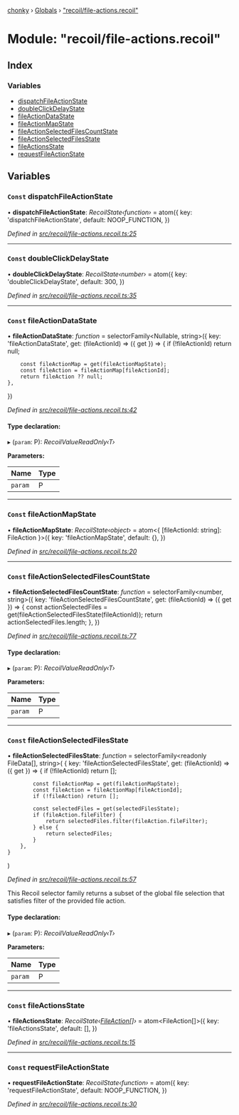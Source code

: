 [chonky](../README.md) › [Globals](../globals.md) › ["recoil/file-actions.recoil"](_recoil_file_actions_recoil_.md)

# Module: "recoil/file-actions.recoil"

## Index

### Variables

* [dispatchFileActionState](_recoil_file_actions_recoil_.md#const-dispatchfileactionstate)
* [doubleClickDelayState](_recoil_file_actions_recoil_.md#const-doubleclickdelaystate)
* [fileActionDataState](_recoil_file_actions_recoil_.md#const-fileactiondatastate)
* [fileActionMapState](_recoil_file_actions_recoil_.md#const-fileactionmapstate)
* [fileActionSelectedFilesCountState](_recoil_file_actions_recoil_.md#const-fileactionselectedfilescountstate)
* [fileActionSelectedFilesState](_recoil_file_actions_recoil_.md#const-fileactionselectedfilesstate)
* [fileActionsState](_recoil_file_actions_recoil_.md#const-fileactionsstate)
* [requestFileActionState](_recoil_file_actions_recoil_.md#const-requestfileactionstate)

## Variables

### `Const` dispatchFileActionState

• **dispatchFileActionState**: *RecoilState‹function›* = atom<InternalFileActionDispatcher>({
    key: 'dispatchFileActionState',
    default: NOOP_FUNCTION,
})

*Defined in [src/recoil/file-actions.recoil.ts:25](https://github.com/TimboKZ/Chonky/blob/b63f6c0/src/recoil/file-actions.recoil.ts#L25)*

___

### `Const` doubleClickDelayState

• **doubleClickDelayState**: *RecoilState‹number›* = atom<number>({
    key: 'doubleClickDelayState',
    default: 300,
})

*Defined in [src/recoil/file-actions.recoil.ts:35](https://github.com/TimboKZ/Chonky/blob/b63f6c0/src/recoil/file-actions.recoil.ts#L35)*

___

### `Const` fileActionDataState

• **fileActionDataState**: *function* = selectorFamily<Nullable<FileAction>, string>({
    key: 'fileActionDataState',
    get: (fileActionId) => ({ get }) => {
        if (!fileActionId) return null;

        const fileActionMap = get(fileActionMapState);
        const fileAction = fileActionMap[fileActionId];
        return fileAction ?? null;
    },
})

*Defined in [src/recoil/file-actions.recoil.ts:42](https://github.com/TimboKZ/Chonky/blob/b63f6c0/src/recoil/file-actions.recoil.ts#L42)*

#### Type declaration:

▸ (`param`: P): *RecoilValueReadOnly‹T›*

**Parameters:**

Name | Type |
------ | ------ |
`param` | P |

___

### `Const` fileActionMapState

• **fileActionMapState**: *RecoilState‹object›* = atom<{ [fileActionId: string]: FileAction }>({
    key: 'fileActionMapState',
    default: {},
})

*Defined in [src/recoil/file-actions.recoil.ts:20](https://github.com/TimboKZ/Chonky/blob/b63f6c0/src/recoil/file-actions.recoil.ts#L20)*

___

### `Const` fileActionSelectedFilesCountState

• **fileActionSelectedFilesCountState**: *function* = selectorFamily<number, string>({
    key: 'fileActionSelectedFilesCountState',
    get: (fileActionId) => ({ get }) => {
        const actionSelectedFiles = get(fileActionSelectedFilesState(fileActionId));
        return actionSelectedFiles.length;
    },
})

*Defined in [src/recoil/file-actions.recoil.ts:77](https://github.com/TimboKZ/Chonky/blob/b63f6c0/src/recoil/file-actions.recoil.ts#L77)*

#### Type declaration:

▸ (`param`: P): *RecoilValueReadOnly‹T›*

**Parameters:**

Name | Type |
------ | ------ |
`param` | P |

___

### `Const` fileActionSelectedFilesState

• **fileActionSelectedFilesState**: *function* = selectorFamily<readonly FileData[], string>(
    {
        key: 'fileActionSelectedFilesState',
        get: (fileActionId) => ({ get }) => {
            if (!fileActionId) return [];

            const fileActionMap = get(fileActionMapState);
            const fileAction = fileActionMap[fileActionId];
            if (!fileAction) return [];

            const selectedFiles = get(selectedFilesState);
            if (fileAction.fileFilter) {
                return selectedFiles.filter(fileAction.fileFilter);
            } else {
                return selectedFiles;
            }
        },
    }
)

*Defined in [src/recoil/file-actions.recoil.ts:57](https://github.com/TimboKZ/Chonky/blob/b63f6c0/src/recoil/file-actions.recoil.ts#L57)*

This Recoil selector family returns a subset of the global file selection that
satisfies filter of the provided file action.

#### Type declaration:

▸ (`param`: P): *RecoilValueReadOnly‹T›*

**Parameters:**

Name | Type |
------ | ------ |
`param` | P |

___

### `Const` fileActionsState

• **fileActionsState**: *RecoilState‹[FileAction](../interfaces/_types_file_actions_types_.fileaction.md)[]›* = atom<FileAction[]>({
    key: 'fileActionsState',
    default: [],
})

*Defined in [src/recoil/file-actions.recoil.ts:15](https://github.com/TimboKZ/Chonky/blob/b63f6c0/src/recoil/file-actions.recoil.ts#L15)*

___

### `Const` requestFileActionState

• **requestFileActionState**: *RecoilState‹function›* = atom<InternalFileActionRequester>({
    key: 'requestFileActionState',
    default: NOOP_FUNCTION,
})

*Defined in [src/recoil/file-actions.recoil.ts:30](https://github.com/TimboKZ/Chonky/blob/b63f6c0/src/recoil/file-actions.recoil.ts#L30)*
